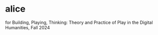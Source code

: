 # alice
for Building, Playing, Thinking: Theory and Practice of Play in the Digital Humanities, Fall 2024

